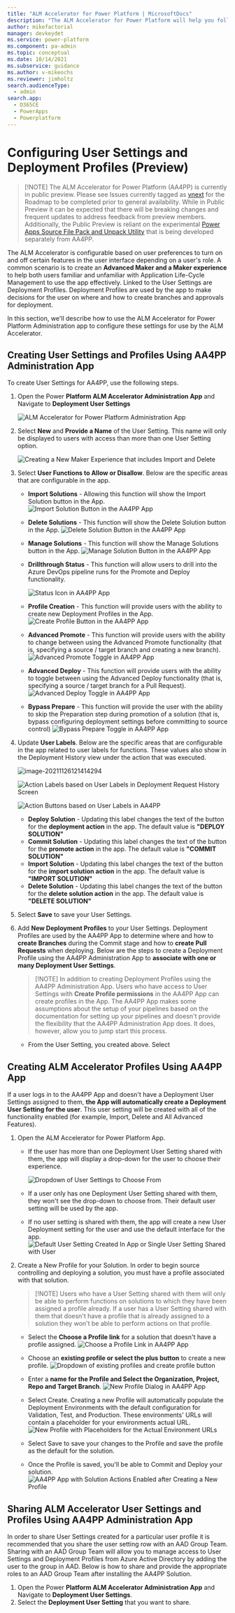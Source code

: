 ```yaml
---
title: "ALM Accelerator for Power Platform | MicrosoftDocs"
description: "The ALM Accelerator for Power Platform will help you follow ALM patterns and practices to source control and move your solutions from your development environment to test and production environments using Azure DevOps"
author: mikefactorial
manager: devkeydet
ms.service: power-platform
ms.component: pa-admin
ms.topic: conceptual
ms.date: 10/14/2021
ms.subservice: guidance
ms.author: v-mikeochs
ms.reviewer: jimholtz
search.audienceType: 
  - admin
search.app: 
  - D365CE
  - PowerApps
  - Powerplatform
---
```

# Configuring User Settings and Deployment Profiles (Preview)

> [!NOTE] The ALM Accelerator for Power Platform (AA4PP) is currently in public preview. Please see Issues currently tagged as [vnext](https://github.com/microsoft/coe-starter-kit/issues?q=is%3Aopen+is%3Aissue+label%3Aalm-accelerator+label%3Avnext) for the Roadmap to be completed prior to general availability. While in Public Preview it can be expected that there will be breaking changes and frequent updates to address feedback from preview members. Additionally, the Public Preview is reliant on the experimental [Power Apps Source File Pack and Unpack Utility](https://github.com/microsoft/PowerApps-Language-Tooling) that is being developed separately from AA4PP.

The ALM Accelerator is configurable based on user preferences to turn on and off certain features in the user interface depending on a user's role. A common scenario is to create an **Advanced Maker and a Maker experience** to help both users familiar and unfamiliar with Application Life-Cycle Management to use the app effectively. Linked to the User Settings are Deployment Profiles. Deployment Profiles are used by the app to make decisions for the user on where and how to create branches and approvals for deployment.

In this section, we'll describe how to use the ALM Accelerator for Power Platform Administration app to configure these settings for use by the ALM Accelerator.

## Creating User Settings and Profiles Using AA4PP Administration App

To create User Settings for AA4PP, use the following steps.

1. Open the Power **Platform ALM Accelerator Administration App** and Navigate to **Deployment User Settings**

   ![ALM Accelerator for Power Platform Administration App](media/setup-almacceleratoradvanced-deployment-profiles/image-20211126094411050.png)

1. Select **New** and **Provide a Name** of the User Setting. This name will only be displayed to users with access than more than one User Setting option.

   ![Creating a New Maker Experience that includes Import and Delete](media/setup-almacceleratoradvanced-deployment-profiles/image-20211126094853011.png)

1. Select **User Functions to Allow or Disallow**. Below are the specific areas that are configurable in the app.
    - **Import Solutions** - Allowing this function will show the Import Solution button in the App.
      ![Import Solution Button in the AA4PP App](media/setup-almacceleratoradvanced-deployment-profiles/image-20211126100248455.png)
    - **Delete Solutions** - This function will show the Delete Solution button in the App.
      ![Delete Solution Button in the AA4PP App](media/setup-almacceleratoradvanced-deployment-profiles/image-20211126102504179.png)
    - **Manage Solutions** - This function will show the Manage Solutions button in the App.
      ![Manage Solution Button in the AA4PP App](media/setup-almacceleratoradvanced-deployment-profiles/image-20211126102639665.png)
    - **Drillthrough Status** - This function will allow users to drill into the Azure DevOps pipeline runs for the Promote and Deploy functionality.

      ![Status Icon in AA4PP App](media/setup-almacceleratoradvanced-deployment-profiles/image-20211126111447987.png)
    - **Profile Creation** - This function will provide users with the ability to create new Deployment Profiles in the App.
      ![Create Profile Button in the AA4PP App](media/setup-almacceleratoradvanced-deployment-profiles/image-20211126104415673.png)
    - **Advanced Promote** - This function will provide users with the ability to change between using the Advanced Promote functionality (that is, specifying a source / target branch and creating a new branch).
      ![Advanced Promote Toggle in AA4PP App](media/setup-almacceleratoradvanced-deployment-profiles/image-20211126104541318.png)
    - **Advanced Deploy** - This function will provide users with the ability to toggle between using the Advanced Deploy functionality (that is, specifying a source / target branch for a Pull Request).
      ![Advanced Deploy Toggle in AA4PP App](media/setup-almacceleratoradvanced-deployment-profiles/image-20211126111323976.png)
    - **Bypass Prepare** - This function will provide the user with the ability to skip the Preparation step during promotion of a solution (that is, bypass configuring deployment settings before committing to source control)
      ![Bypass Prepare Toggle in AA4PP App](media/setup-almacceleratoradvanced-deployment-profiles/image-20211126111625176.png)

1. Update **User Labels**. Below are the specific areas that are configurable in the app related to user labels for functions. These values also show in the Deployment History view under the action that was executed.

    ![image-20211126121414294](media/setup-almacceleratoradvanced-deployment-profiles/image-20211126121414294.png)

    ![Action Labels based on User Labels in Deployment Request History Screen](media/setup-almacceleratoradvanced-deployment-profiles/image-20211126112601630.png)

    ![Action Buttons based on User Labels in AA4PP](media/setup-almacceleratoradvanced-deployment-profiles/image-20211126114058899.png)

    - **Deploy Solution** - Updating this label changes the text of the button for the **deployment action** in the app. The default value is **"DEPLOY SOLUTION"**
    - **Commit Solution** - Updating this label changes the text of the button for the **promote action** in the app. The default value is **"COMMIT SOLUTION"**
    - **Import Solution** - Updating this label changes the text of the button for the **import solution action** in the app. The default value is **"IMPORT SOLUTION"**
    - **Delete Solution** - Updating this label changes the text of the button for the **delete solution action** in the app. The default value is **"DELETE SOLUTION"**

1. Select **Save** to save your User Settings.

1. Add **New Deployment Profiles** to your User Settings. Deployment Profiles are used by the AA4PP App to determine where and how to **create Branches** during the Commit stage and how to **create Pull Requests** when deploying. Below are the steps to create a Deployment Profile using the AA4PP Administration App to **associate with one or many Deployment User Settings**.

    > [!NOTE] In addition to creating Deployment Profiles using the AA4PP Administration App. Users who have access to User Settings with **Create Profile permissions** in the AA4PP App can create profiles in the App. The AA4PP App makes some assumptions about the setup of your pipelines based on the documentation for setting up your pipelines and doesn't provide the flexibility that the AA4PP Administration App does. It does, however, allow you to jump start this process.
    - From the User Setting, you created above. Select

## Creating ALM Accelerator Profiles Using AA4PP App

If a user logs in to the AA4PP App and doesn't have a Deployment User Settings assigned to them, **the App will automatically create a Deployment User Setting for the user**. This user setting will be created with all of the functionality enabled (for example, Import, Delete and All Advanced Features).

   1. Open the ALM Accelerator for Power Platform App.

      - If the user has more than one Deployment User Setting shared with them, the app will display a drop-down for the user to choose their experience.

        ![Dropdown of User Settings to Choose From](media/setup-almacceleratoradvanced-deployment-profiles/image-20211126131106991.png)

      - If a user only has one Deployment User Setting shared with them, they won't see the drop-down to choose from. Their default user setting will be used by the app.
      - If no user setting is shared with them, the app will create a new User Deployment setting for the user and use the default interface for the app.
        ![Default User Setting Created In App or Single User Setting Shared with User](media/setup-almacceleratoradvanced-deployment-profiles/image-20211126131500223.png)
   1. Create a New Profile for your Solution. In order to begin source controlling and deploying a solution, you must have a profile associated with that solution.
      > [!NOTE] Users who have a User Setting shared with them will only be able to perform functions on solutions to which they have been assigned a profile already. If a user has a User Setting shared with them that doesn't have a profile that is already assigned to a solution they won't be able to perform actions on that profile.

      - Select the **Choose a Profile link** for a solution that doesn't have a profile assigned.
        ![Choose a Profile Link in AA4PP App](media/setup-almacceleratoradvanced-deployment-profiles/image-20211126132517844.png)

      - Choose an **existing profile or select the plus button** to create a new profile.
        ![Dropdown of existing profiles and create profile button](media/setup-almacceleratoradvanced-deployment-profiles/image-20211126132915840.png)

      - Enter a **name for the Profile and Select the Organization, Project, Repo and Target Branch**.
        ![New Profile Dialog in AA4PP App](media/setup-almacceleratoradvanced-deployment-profiles/image-20211126133149618.png)
      - Select Create. Creating a new Profile will automatically populate the Deployment Environments with the default configuration for Validation, Test, and Production. These environments' URLs will contain a placeholder for your environments actual URL.
        ![New Profile with Placeholders for the Actual Environment URLs](media/setup-almacceleratoradvanced-deployment-profiles/image-20211126134710777.png)

      - Select Save to save your changes to the Profile and save the profile as the default for the solution.
      - Once the Profile is saved, you'll be able to Commit and Deploy your solution.
        ![AA4PP App with Solution Actions Enabled after Creating a New Profile](media/setup-almacceleratoradvanced-deployment-profiles/image-20211126135223693.png)

## Sharing ALM Accelerator User Settings and Profiles Using AA4PP Administration App

In order to share User Settings created for a particular user profile it is recommended that you share the user setting row with an AAD Group Team. Sharing with an AAD Group Team will allow you to manage access to User Settings and Deployment Profiles from Azure Active Directory by adding the user to the group in AAD. Below is how to share and provide the appropriate roles to an AAD Group Team after installing the AA4PP Solution.

1. Open the Power **Platform ALM Accelerator Administration App** and Navigate to **Deployment User Settings**.
1. Select the **Deployment User Setting** that you want to share.  
